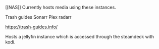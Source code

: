 

[[NAS]] Currently hosts media using these instances.

Trash guides
Sonarr
Plex
radarr

https://trash-guides.info/

Hosts a jellyfin instance which is accessed through the steamdeck with kodi.